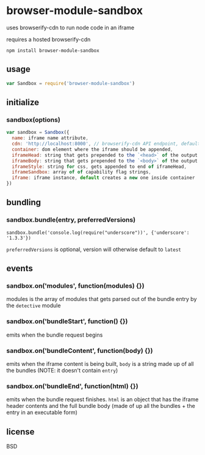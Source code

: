 # browser-module-sandbox

uses browserify-cdn to run node code in an iframe

requires a hosted browserify-cdn

```
npm install browser-module-sandbox
```


## usage

```javascript
var Sandbox = require('browser-module-sandbox')
```

## initialize

### sandbox(options)

```javascript
var sandbox = Sandbox({
  name: iframe name attribute,
  cdn: 'http://localhost:8000', // browserify-cdn API endpoint, defaults to the current browser domain root,
  container: dom element where the iframe should be appended,
  iframeHead: string that gets prepended to the `<head>` of the output iframe,
  iframeBody: string that gets prepended to the `<body>` of the output iframe,
  iframeStyle: string for css, gets appended to end of iframeHead,
  iframeSandbox: array of of capability flag strings,
  iframe: iframe instance, default creates a new one inside container
})
```
## bundling

### sandbox.bundle(entry, preferredVersions)

```
sandbox.bundle('console.log(require("underscore"))', {'underscore': '1.3.3'})
```

`preferredVersions` is optional, version will otherwise default to `latest`

## events

### sandbox.on('modules', function(modules) {})

modules is the array of modules that gets parsed out of the bundle entry by the `detective` module

### sandbox.on('bundleStart', function() {})

emits when the bundle request begins

### sandbox.on('bundleContent', function(body) {})

emits when the iframe content is being built, `body` is a string made up of all the bundles (NOTE: it doesn't contain `entry`)

### sandbox.on('bundleEnd', function(html) {})

emits when the bundle request finishes. `html` is an object that has the iframe header contents and the full bundle body (made of up all the bundles + the entry in an executable form)

## license

BSD